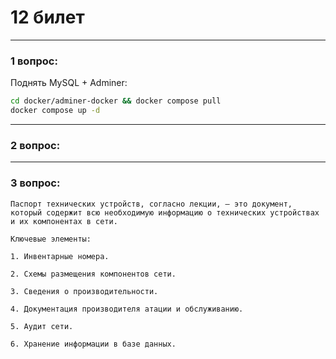# 12 билет

---

### 1 вопрос:
Поднять MySQL + Adminer:
```bash
cd docker/adminer-docker && docker compose pull
docker compose up -d
```

---

### 2 вопрос:

---

### 3 вопрос:
```text
Паспорт технических устройств, согласно лекции, — это документ, который содержит всю необходимую информацию о технических устройствах и их компонентах в сети. 

Ключевые элементы:

1. Инвентарные номера.
    
2. Схемы размещения компонентов сети. 
    
3. Сведения о производительности.
    
4. Документация производителя атации и обслуживанию.
    
5. Аудит сети.
    
6. Хранение информации в базе данных.
```